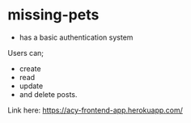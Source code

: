 # missing-pets

* has a basic authentication system

Users can;
* create
* read
* update
* and delete posts.

Link here: https://acy-frontend-app.herokuapp.com/